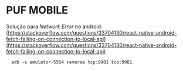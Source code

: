 # PUF MOBILE

Solução para *Network Error* no android:
[https://stackoverflow.com/questions/33704130/react-native-android-fetch-failing-on-connection-to-local-api](https://stackoverflow.com/questions/33704130/react-native-android-fetch-failing-on-connection-to-local-api)
```
  adb -s emulator-5554 reverse tcp:9901 tcp:9901
```
